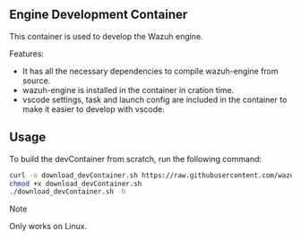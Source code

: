 ## Engine Development Container

This container is used to develop the Wazuh engine. 

Features:
- It has all the necessary dependencies to compile wazuh-engine from source.
- wazuh-engine is installed in the container in cration time.
- vscode settings, task and launch config are included in the container to make it easier to develop with vscode.

## Usage

To build the devContainer from scratch, run the following command:

```bash
curl -o download_devContainer.sh https://raw.githubusercontent.com/wazuh/wazuh/master/src/engine/tools/devContainer/download_devContainer.sh
chmod +x download_devContainer.sh
./download_devContainer.sh -h
```

> [!NOTE]
> Only works on Linux.
